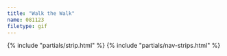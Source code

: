 ```yaml
---
title: "Walk the Walk"
name: 081123
filetype: gif
---
```


{% include "partials/strip.html" %}
{% include "partials/nav-strips.html" %}